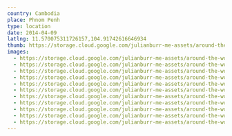 ```yaml
---
country: Cambodia
place: Phnom Penh
type: location
date: 2014-04-09
latlng: 11.570075311726157,104.91742616646934
thumb: https://storage.cloud.google.com/julianburr-me-assets/around-the-world/cambodia/phnom-penh/IMG_3760--thumb.JPG
images:
  - https://storage.cloud.google.com/julianburr-me-assets/around-the-world/cambodia/phnom-penh/IMG_3726.JPG
  - https://storage.cloud.google.com/julianburr-me-assets/around-the-world/cambodia/phnom-penh/IMG_3729.JPG
  - https://storage.cloud.google.com/julianburr-me-assets/around-the-world/cambodia/phnom-penh/IMG_3734.JPG
  - https://storage.cloud.google.com/julianburr-me-assets/around-the-world/cambodia/phnom-penh/IMG_3740.JPG
  - https://storage.cloud.google.com/julianburr-me-assets/around-the-world/cambodia/phnom-penh/IMG_3759.JPG
  - https://storage.cloud.google.com/julianburr-me-assets/around-the-world/cambodia/phnom-penh/IMG_3760.JPG
  - https://storage.cloud.google.com/julianburr-me-assets/around-the-world/cambodia/phnom-penh/IMG_3762.JPG
  - https://storage.cloud.google.com/julianburr-me-assets/around-the-world/cambodia/phnom-penh/IMG_3769.JPG
  - https://storage.cloud.google.com/julianburr-me-assets/around-the-world/cambodia/phnom-penh/IMG_3772.JPG
  - https://storage.cloud.google.com/julianburr-me-assets/around-the-world/cambodia/phnom-penh/IMG_3786.JPG
  - https://storage.cloud.google.com/julianburr-me-assets/around-the-world/cambodia/phnom-penh/IMG_3795.JPG
---
```


